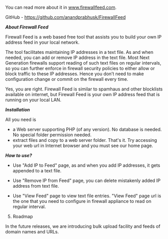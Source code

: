You can read more about it in www.firewallfeed.com. 

GitHub - https://github.com/anandprabhusk/FirewallFeed

***About Firewall Feed***

Firewall Feed is a web based free tool that assists you to build your own IP address feed in your local network. 

The tool facilitates maintaining IP addresses in a text file. As and when needed, you can add or remove IP address in the text file. 
Most Next Generation firewalls support reading of such text files on regular intervals, so you can further enforce in firewall security policies to either allow or block traffic to these IP addresses. 
Hence you don’t need to make configuration change or commit on the firewall every time.

Yes, you are right. Firewall Feed is similar to spamhaus and other blocklists available on internet, but Firewall Feed is your own IP address feed that is running on your local LAN.


***Installation***

All you need is 
- a Web server supporting PHP (of any version). No database is needed. No special folder permission needed.
- extract files and copy to a web server folder.
That's it. 
Try accessing your web url in Internet browser and you must see our home page.


***How to use?***

* Use "Add IP to Feed" page, as and when you add IP addresses, it gets appended to a text file.

* Use "Remove IP from Feed" page, you can delete mistakenly added IP address from text file.

* Use "View Feed" page to view text file entries. "View Feed" page url is the one that you need to configure in firewall appliance to read on regular interval.


5. Roadmap

In the future releases, we are introducing bulk upload facility and feeds of domain names and URLs.
